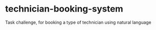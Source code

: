 # technician-booking-system
Task challenge, for booking a type of technician using natural language
